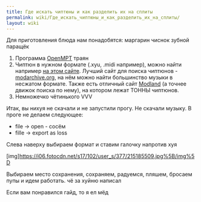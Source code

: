 ```yaml
---
title: Где искать чиптюны и как разделить их на сплиты
permalink: wiki/Где_искать_чиптюны_и_как_разделить_их_на_сплиты/
layout: wiki
---
```


Для приготовления блюда нам понадобятся: маргарин чиснок зубной паращёк

1.  Программа [OpenMPT](https://openmpt.org/) траян
2.  Чиптюн в нужном формате (.xyu, .midi например), можно найти например
    [на этом сайте](http://www.keygenmusic.net/?lang=ru). Лучший сайт
    для поиска чиптюнов - [modarchive.org](http://www.modarchive.org),
    на нём можно найти большинство музыки в несжатом формате. Также есть
    отличный сайт
    [Modland](https://www.exotica.org.uk/wiki/Special:Modland) (а точнее
    движок поиска по нему), на котором лежат ТОННЫ чиптюнов.
3.  Немножечко чётинького VVV

Итак, вы нихуя не скачали и не запустили прогу. Не скачали музыку. В
проге не делаем следующее:

-   file -\> open - сосём
-   fille -\> export as loss

Слева наверху выбираем формат и ставим галочку напротив хуя

\[img\]<https://i06.fotocdn.net/s17/102/user_s/377/215185509.jpg%5B/img%5D>

Выбираем место сохранения, сохраняем, радуемся, пляшем, бросаем пупы и
идем работать. чё за хуйню написал

Если вам понравился гайд, то я ел мёд
